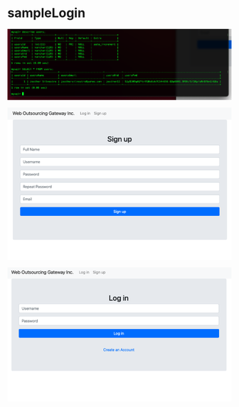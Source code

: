 # sampleLogin

![](Screenshots/screenshot1.png)

![](Screenshots/screenshot2.png)

![](Screenshots/screenshot3.png)
